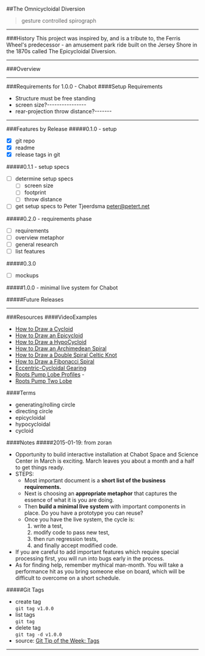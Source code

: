 ##The Omnicycloidal Diversion
> gesture controlled spirograph
___________________

###History
This project was inspired by, and is a tribute to, the Ferris Wheel's predecessor - an amusement park ride built on the Jersey Shore in the 1870s called The Epicycloidal Diversion.

________________________________
###Overview

________________________________
###Requirements for 1.0.0 - Chabot
####Setup Requirements
- Structure must be free standing
- screen size?----------------
- rear-projection throw distance?-------


________________________________
###Features by Release
#####0.1.0 - setup
- [x] git repo
- [x] readme
- [x] release tags in git

#####0.1.1 - setup specs 
- [ ] determine setup specs
     - [ ] screen size
     - [ ] footprint 
     - [ ] throw distance
- [ ] get setup specs to Peter Tjeerdsma peter@petert.net

#####0.2.0 - requirements phase
- [ ] requirements
- [ ] overview metaphor
- [ ] general research
- [ ] list features

#####0.3.0
- [ ] mockups

#####1.0.0 - minimal live system for Chabot


#####Future Releases


________________________________
###Resources
####VideoExamples
- [How to Draw a Cycloid]
- [How to Draw an Epicycloid]
- [How to Draw a HypoCycloid]
- [How to Draw an Archimedean Spiral]
- [How to Draw a Double Spiral Celtic Knot]
- [How to Draw a Fibonacci Spiral]
- [Eccentric-Cycloidal Gearing]
- [Roots Pump Lobe Profiles] - 
- [Roots Pump Two Lobe]

####Terms
- generating/rolling circle
- directing circle
- epicycloidal
- hypocycloidal
- cycloid

####Notes
#####2015-01-19: from zoran
- Opportunity to build interactive installation at Chabot Space and Science Center in March is exciting. March leaves you about a month and a half to get things ready.  
- STEPS:
     - Most important document is a **short list of the business requirements.** 
     - Next is choosing an **appropriate metaphor** that captures the essence of what it is you are doing. 
     - Then **build a minimal live system** with important components in place. Do you have a prototype you can reuse?
     - Once you have the live system, the cycle is: 
          1. write a test, 
          2. modify code to pass new test, 
          3. then run regression tests, 
          4. and finally accept modified code. 
- If you are careful to add important features which require special processing first, you will run into bugs early in the process.
- As for finding help, remember mythical man-month. You will take a performance hit as you bring someone else on board, which will be difficult to overcome on a short schedule.

#####Git Tags
- create tag  
```git tag v1.0.0```    
- list tags  
```git tag```  
- delete tag  
```git tag -d v1.0.0```  
- source: [Git Tip of the Week: Tags](http://alblue.bandlem.com/2011/04/git-tip-of-week-tags.html)



_________________________

[How to Draw an Epicycloid]:https://www.youtube.com/watch?v=4EzEXiq4Y8w
[How to Draw a Cycloid]:https://www.youtube.com/watch?v=WNFLbuM2iDU
[How to Draw a HypoCycloid]:https://www.youtube.com/watch?v=GfoCtVvL8aM
[How to Draw an Archimedean Spiral]:https://www.youtube.com/watch?v=2klWp9Frr_Y
[How to Draw a Double Spiral Celtic Knot]:https://www.youtube.com/watch?v=9A-q4FJZ67c
[Eccentric-Cycloidal Gearing]:https://www.youtube.com/watch?v=AMtyFwMDL7w
[How to Draw a Fibonacci Spiral]:https://www.youtube.com/watch?v=nN9gcaQPTVk
[Roots Pump Lobe Profiles]:https://www.youtube.com/watch?v=xZ0OZChb-MI
[Roots Pump Two Lobe]:https://www.youtube.com/watch?v=_-fwWrFLiyY
